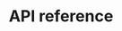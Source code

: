 ---
pcx_content_type: navigation
title: API reference
external_link: https://developers.cloudflare.com/api/operations/radar_get_AnnotationsOutages
weight: 5
_build:
  publishResources: false
  render: never
---